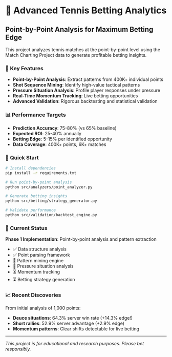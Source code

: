 # 🎾 Advanced Tennis Betting Analytics

## Point-by-Point Analysis for Maximum Betting Edge

This project analyzes tennis matches at the point-by-point level using the Match Charting Project data to generate profitable betting insights.

### 🎯 Key Features

- **Point-by-Point Analysis**: Extract patterns from 400K+ individual points
- **Shot Sequence Mining**: Identify high-value tactical patterns
- **Pressure Situation Analysis**: Profile player responses under pressure
- **Real-Time Momentum Tracking**: Live betting opportunities
- **Advanced Validation**: Rigorous backtesting and statistical validation

### 📊 Performance Targets

- **Prediction Accuracy**: 75-80% (vs 65% baseline)
- **Expected ROI**: 25-40% annually
- **Betting Edge**: 5-15% per identified opportunity
- **Data Coverage**: 400K+ points, 6K+ matches

### 🚀 Quick Start

```bash
# Install dependencies
pip install -r requirements.txt

# Run point-by-point analysis
python src/analyzers/point_analyzer.py

# Generate betting insights
python src/betting/strategy_generator.py

# Validate performance
python src/validation/backtest_engine.py
```

### 🎯 Current Status

**Phase 1 Implementation**: Point-by-point analysis and pattern extraction
- ✅ Data structure analysis
- ✅ Point parsing framework
- 🔄 Pattern mining engine
- 🔄 Pressure situation analysis
- ⏳ Momentum tracking
- ⏳ Betting strategy generation

### 📈 Recent Discoveries

From initial analysis of 1,000 points:
- **Deuce situations**: 64.3% server win rate (+14.3% edge!)
- **Short rallies**: 52.9% server advantage (+2.9% edge)
- **Momentum patterns**: Clear shifts detectable for live betting

---

*This project is for educational and research purposes. Please bet responsibly.*
